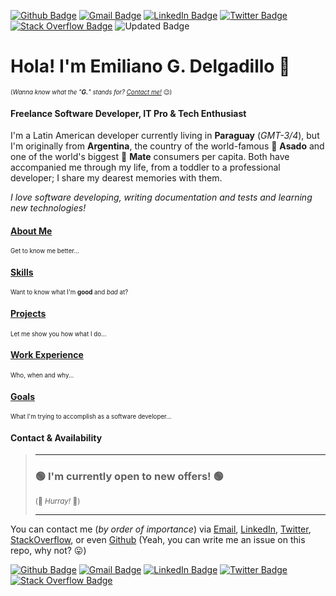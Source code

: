 [![Github Badge](https://img.shields.io/badge/github-%23100000.svg?&style=for-the-badge&logo=github&logoColor=white)](https://github.com/egdelgadillo)
[![Gmail Badge](https://img.shields.io/badge/gmail-D14836?&style=for-the-badge&logo=gmail&logoColor=white)](mailto:emilianog.delgadillo@gmail.com)
[![LinkedIn Badge](https://img.shields.io/badge/linkedin-%230077B5.svg?&style=for-the-badge&logo=linkedin&logoColor=white)](https://www.linkedin.com/in/emiliano-delgadillo-08b2a6196/)
[![Twitter Badge](https://img.shields.io/badge/twitter-%231DA1F2.svg?&style=for-the-badge&logo=twitter&logoColor=white)](https://twitter.com/egdelgadillo)
[![Stack Overflow Badge](https://img.shields.io/badge/stack%20overflow-FE7A16?logo=stack-overflow&logoColor=white&style=for-the-badge)](https://stackoverflow.com/users/14107359/emiliano-g-delgadillo)
![Updated Badge](https://badges.pufler.dev/updated/egdelgadillo/egdelgadillo)

# Hola! I'm Emiliano G. Delgadillo 👋

<sub><sup> (_Wanna know what the "**G.**" stands for? [Contact me!](#contact--availability)_ 😉)</sup></sub>

#### Freelance Software Developer, IT Pro & Tech Enthusiast

I'm a Latin American developer currently living in **Paraguay** (_GMT-3/4_), but I'm originally from **Argentina**, the country of the world-famous 🥩 **Asado** and one of the world's biggest 🧉 **Mate** consumers per capita. Both have accompanied me through my life, from a toddler to a professional developer; I share my dearest memories with them.

_I love software developing, writing documentation and tests and learning new technologies!_

#### [About Me](./About%20Me.md)

<sub><sup> Get to know me better... </sup></sub>

#### [Skills](Skills.md)

<sub><sup> Want to know what I'm **good** and _bad_ at?</sup></sub>

#### [Projects](./Projects.md)

<sub><sup> Let me show you how what I do...</sup></sub>

#### [Work Experience](./Work%20Experience.md)

<sub><sup> Who, when and why...</sup></sub>

#### [Goals](./Goals.md)

<sub><sup> What I'm trying to accomplish as a software developer...</sup></sub>

#### Contact & Availability

> ---
>
> ### 🟢 **I'm currently open to new offers!** 🟢
>
> <sub>(🎉 _Hurray!_ 🎊)</sub>
>
> ---

<!--

> ---
>
> ### 🟢 **I'm currently open to new offers!** 🟢
>
> <sub>(🎉 _Hurray!_ 🎊)</sub>
>
> ---


> ---
>
> ### 🟠 **I'm not actively looking for new offers...** 🟠
>
> <sub>(Am I _really_ not? 🤔)</sub>
>
> ---

----------------------------------------------

> ---
>
> ### 🔴 **I'm NOT open to new offers right now!** 🔴
>
> <sub>(_Yikes!_ 😔)</sub>
>
> ---

-->

You can contact me (_by order of importance_) via [Email](mailto:emilianog.delgadillo@gmail.com), [LinkedIn](https://www.linkedin.com/in/emiliano-delgadillo-08b2a6196/), [Twitter](https://twitter.com/egdelgadillo), [StackOverflow](https://stackoverflow.com/users/14107359/emiliano-g-delgadillo), or even [Github](https://github.com/egdelgadillo/egdelgadillo/issues) (Yeah, you can write me an issue on this repo, why not? 😛)

[![Github Badge](https://img.shields.io/badge/github-%23100000.svg?&style=for-the-badge&logo=github&logoColor=white)](https://github.com/egdelgadillo)
[![Gmail Badge](https://img.shields.io/badge/gmail-D14836?&style=for-the-badge&logo=gmail&logoColor=white)](mailto:emilianog.delgadillo@gmail.com)
[![LinkedIn Badge](https://img.shields.io/badge/linkedin-%230077B5.svg?&style=for-the-badge&logo=linkedin&logoColor=white)](https://www.linkedin.com/in/emiliano-delgadillo-08b2a6196/)
[![Twitter Badge](https://img.shields.io/badge/twitter-%231DA1F2.svg?&style=for-the-badge&logo=twitter&logoColor=white)](https://twitter.com/egdelgadillo)
[![Stack Overflow Badge](https://img.shields.io/badge/stack%20overflow-FE7A16?logo=stack-overflow&logoColor=white&style=for-the-badge)](https://stackoverflow.com/users/14107359/emiliano-g-delgadillo)
